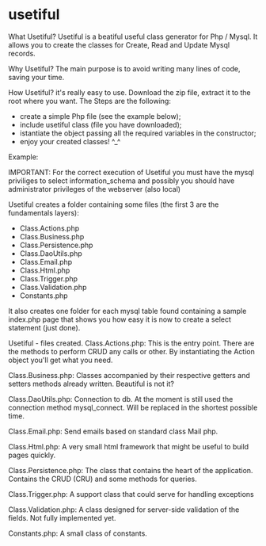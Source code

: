 usetiful
========

What Usetiful?
Usetiful is a beatiful useful class generator for Php / Mysql.
It allows you to create the classes for Create, Read and Update Mysql records.

Why Usetiful?
The main purpose is to avoid writing many lines of code, saving your time.

How Usetiful?
it's really easy to use. Download the zip file, extract it to the root where you want. 
The Steps are the following:

- create a simple Php file (see the example below);
- include usetiful class (file you have downloaded);
- istantiate the object passing all the required variables in the constructor;
- enjoy your created classes! ^_^


Example:

<?php
include_once 'usetiful.php';
$server = "127.0.0.1"; //where your db is...
$username = "root"; //db username
$password = ""; //db password
$schema = ""; //db name / schema
$project_name = "folder1"; // where you would like to create your project folder 
$mp = new Usetiful($server, $username, $password, $schema, $project_name, $table = false);
?>

IMPORTANT: For the correct execution of Usetiful you must have the mysql priviliges to select information_schema and possibly you should have administrator privileges of the webserver (also local)


Usetiful creates a folder containing some files (the first 3 are the fundamentals layers):

- Class.Actions.php
- Class.Business.php
- Class.Persistence.php
- Class.DaoUtils.php
- Class.Email.php
- Class.Html.php
- Class.Trigger.php
- Class.Validation.php
- Constants.php

It also creates one folder for each mysql table found containing a sample index.php page that shows you how easy it is now to create a select statement (just done).

Usetiful - files created.
Class.Actions.php: This is the entry point. There are the methods to perform CRUD any calls or other. By instantiating the Action object you'll get what you need.

Class.Business.php: Classes accompanied by their respective getters and setters methods already written. Beautiful is not it?

Class.DaoUtils.php: Connection to db. At the moment is still used the connection method mysql_connect. Will be replaced in the shortest possible time.

Class.Email.php: Send emails based on standard class Mail php.

Class.Html.php: A very small html framework that might be useful to build pages quickly.

Class.Persistence.php: The class that contains the heart of the application. Contains the CRUD (CRU) and some methods for queries.

Class.Trigger.php: A support class that could serve for handling exceptions

Class.Validation.php: A class designed for server-side validation of the fields. Not fully implemented yet.

Constants.php: A small class of constants. 



